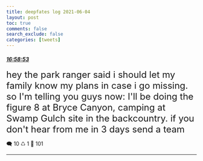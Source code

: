 ```yaml
---
title: deepfates log 2021-06-04
layout: post
toc: true
comments: false
search_exclude: false
categories: [tweets]
---
```



#### <a href = "https://twitter.com/deepfates/status/1400950210344357890">*16:58:53*</a>

<font size="5">hey the park ranger said i should let my family know my plans in case i go missing. so I'm telling you guys now: I'll be doing the figure 8 at Bryce Canyon, camping at Swamp Gulch site in the backcountry.  if you don't hear from me in 3 days send a team</font>



🗨️ 10 ♺ 1 🤍  101   

---
    
            

